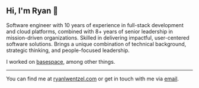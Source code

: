 ## Hi, I'm Ryan 👋

Software engineer with 10 years of experience in full-stack development and cloud platforms, combined with 8+ years of senior leadership in mission-driven organizations. Skilled in delivering impactful, user-centered software solutions. Brings a unique combination of technical background, strategic thinking, and people-focused leadership. 

I worked on [basespace](https://github.com/basespace), among other things.

---
You can find me at [ryanlwentzel.com](https://ryanlwentzel.com/) or get in touch with me via [email](mailto:hi@ryanlwentzel.com).

